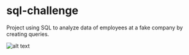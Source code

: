 # sql-challenge
Project using SQL to analyze data of employees at a fake company by creating queries.

![alt text](ERD_image/QuickDBD-export(1).png)
